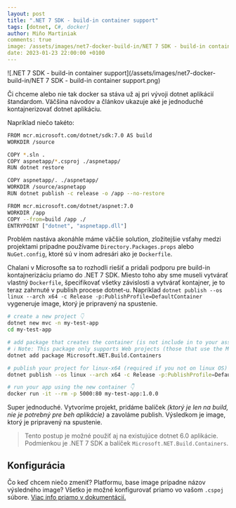 ```yaml
---
layout: post
title: ".NET 7 SDK - build-in container support"
tags: [dotnet, C#, docker]
author: Miňo Martiniak
comments: true
image: /assets/images/net7-docker-build-in/NET 7 SDK - build-in container support.png
date: 2023-01-23 22:00:00 +0100
---
```

![.NET 7 SDK - build-in container support](/assets/images/net7-docker-build-in/NET 7 SDK - build-in container support.png)

Či chceme alebo nie tak docker sa stáva už aj pri vývoji dotnet aplikácií štandardom. Väčšina návodov a článkov ukazuje aké je jednoduché kontajnerizovať dotnet aplikáciu.

Napríklad niečo takéto:

```bash
FROM mcr.microsoft.com/dotnet/sdk:7.0 AS build
WORKDIR /source

COPY *.sln .
COPY aspnetapp/*.csproj ./aspnetapp/
RUN dotnet restore

COPY aspnetapp/. ./aspnetapp/
WORKDIR /source/aspnetapp
RUN dotnet publish -c release -o /app --no-restore

FROM mcr.microsoft.com/dotnet/aspnet:7.0
WORKDIR /app
COPY --from=build /app ./
ENTRYPOINT ["dotnet", "aspnetapp.dll"]
```

Problém nastáva akonáhle máme väčšie solution, zložitejšie vsťahy medzi projektami prípadne používame `Directory.Packages.props` alebo `NuGet.config`, ktoré sú v inom adresári ako je `Dockerfile`.

Chalani v Microsofte sa to rozhodli riešiť a pridali podporu pre build-in kontajnerizáciu priamo do .NET 7 SDK. Miesto toho aby sme museli vytvárať vlastný `Dockerfile`, špecifikovať všetky závislosti a vytvárať kontajner, je to teraz zahrnuté v publish procese dotnet-u. Napríklad `dotnet publish --os linux --arch x64 -c Release -p:PublishProfile=DefaultContainer` vygeneruje image, ktorý je pripravený na spustenie.

```bash
# create a new project 👇
dotnet new mvc -n my-test-app
cd my-test-app

# add package that creates the container (is not include in to your assembly) 👇
# ℹ️ Note: This package only supports Web projects (those that use the Microsoft.NET.Sdk.Web SDK) in this version.
dotnet add package Microsoft.NET.Build.Containers

# publish your project for linux-x64 (required if you not on linux OS) 👇
dotnet publish --os linux --arch x64 -c Release -p:PublishProfile=DefaultContainer

# run your app using the new container 👇
docker run -it --rm -p 5000:80 my-test-app:1.0.0
```

Super jednoduché. Vytvoríme projekt, pridáme balíček *(ktorý je len na build, nie je potrebný pre beh aplikácie)* a zavoláme publish. 
Výsledkom je image, ktorý je pripravený na spustenie.

> Tento postup je možné použiť aj na existujúce dotnet 6.0 aplikácie. Podmienkou je .NET 7 SDK a balíček `Microsoft.NET.Build.Containers`.

## Konfigurácia

Čo keď chcem niečo zmeniť? Platformu, base image prípadne názov výsledného image? Všetko je možné konfigurovať priamo vo vašom `.cspoj` súbore.
[Viac info priamo v dokumentácií.](https://github.com/dotnet/sdk-container-builds/blob/main/docs/ContainerCustomization.md)